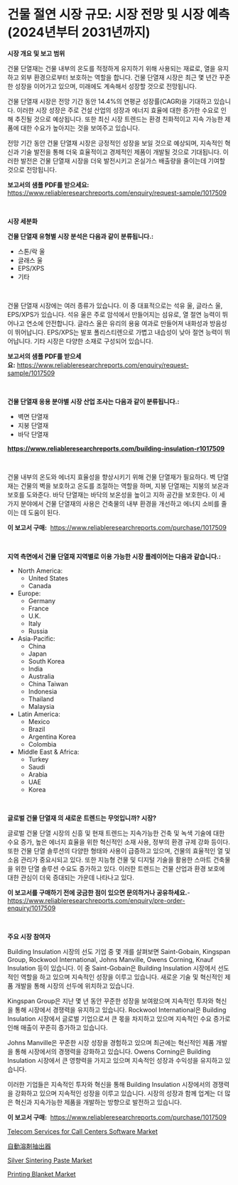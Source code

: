 <p><h1>건물 절연 시장 규모: 시장 전망 및 시장 예측 (2024년부터 2031년까지)</h1></p><p><strong>시장 개요 및 보고 범위</strong></p>
<p><p>건물 단열재는 건물 내부의 온도를 적정하게 유지하기 위해 사용되는 재료로, 열을 유지하고 외부 환경으로부터 보호하는 역할을 합니다. 건물 단열재 시장은 최근 몇 년간 꾸준한 성장을 이어가고 있으며, 미래에도 계속해서 성장할 것으로 전망됩니다. </p><p>건물 단열재 시장은 전망 기간 동안 14.4%의 연평균 성장률(CAGR)을 기대하고 있습니다. 이러한 시장 성장은 주로 건설 산업의 성장과 에너지 효율에 대한 증가한 수요로 인해 추진될 것으로 예상됩니다. 또한 최신 시장 트렌드는 환경 친화적이고 지속 가능한 제품에 대한 수요가 높아지는 것을 보여주고 있습니다.</p><p>전망 기간 동안 건물 단열재 시장은 긍정적인 성장을 보일 것으로 예상되며, 지속적인 혁신과 기술 발전을 통해 더욱 효율적이고 경제적인 제품이 개발될 것으로 기대됩니다. 이러한 발전은 건물 단열재 시장을 더욱 발전시키고 온실가스 배출량을 줄이는데 기여할 것으로 전망됩니다.</p></p>
<p><strong>보고서의 샘플 PDF를 받으세요:</strong> <a href="https://www.reliableresearchreports.com/enquiry/request-sample/1017509">https://www.reliableresearchreports.com/enquiry/request-sample/1017509</a></p>
<p>&nbsp;</p>
<p><strong>시장 세분화</strong></p>
<p><strong>건물 단열재 유형별 시장 분석은 다음과 같이 분류됩니다.:</strong></p>
<p><ul><li>스톤/락 울</li><li>글래스 울</li><li>EPS/XPS</li><li>기타</li></ul></p>
<p>&nbsp;</p>
<p><p>건물 단열재 시장에는 여러 종류가 있습니다. 이 중 대표적으로는 석유 울, 글라스 울, EPS/XPS가 있습니다. 석유 울은 주로 암석에서 만들어지는 섬유로, 열 절연 능력이 뛰어나고 연소에 안전합니다. 글라스 울은 유리의 용융 여과로 만들어져 내화성과 방음성이 뛰어납니다. EPS/XPS는 발포 폴리스티렌으로 가볍고 내습성이 낮아 절연 능력이 뛰어납니다. 기타 시장은 다양한 소재로 구성되어 있습니다.</p></p>
<p><strong>보고서의 샘플 PDF를 받으세요:</strong>&nbsp;<a href="https://www.reliableresearchreports.com/enquiry/request-sample/1017509">https://www.reliableresearchreports.com/enquiry/request-sample/1017509</a></p>
<p>&nbsp;</p>
<p><strong> 건물 단열재 응용 분야별 시장 산업 조사는 다음과 같이 분류됩니다.:</strong></p>
<p><ul><li>벽면 단열재</li><li>지붕 단열재</li><li>바닥 단열재</li></ul></p>
<p><strong><a href="https://www.reliableresearchreports.com/building-insulation-r1017509">https://www.reliableresearchreports.com/building-insulation-r1017509</a></strong></p>
<p>&nbsp;</p>
<p><p>건물 내부의 온도와 에너지 효율성을 향상시키기 위해 건물 단열재가 필요하다. 벽 단열재는 건물의 벽을 보호하고 온도를 조절하는 역할을 하며, 지붕 단열재는 지붕의 보온과 보호를 도와준다. 바닥 단열재는 바닥의 보온성을 높이고 지하 공간을 보호한다. 이 세 가지 분야에서 건물 단열재의 사용은 건축물의 내부 환경을 개선하고 에너지 소비를 줄이는 데 도움이 된다.</p></p>
<p><strong>이 보고서 구매:</strong>&nbsp; <a href="https://www.reliableresearchreports.com/purchase/1017509">https://www.reliableresearchreports.com/purchase/1017509</a></p>
<p>&nbsp;</p>
<p><strong>지역 측면에서 건물 단열재 지역별로 이용 가능한 시장 플레이어는 다음과 같습니다.:</strong></p>
<p><ul>
    <li>
        North America:
        <ul>
            <li>United States</li>
            <li>Canada</li>
        </ul>
    </li>
    <li>
        Europe:
        <ul>
            <li>Germany</li>
            <li>France</li>
            <li>U.K.</li>
            <li>Italy</li>
            <li>Russia</li>
        </ul>
    </li>
    <li>
        Asia-Pacific:
        <ul>
            <li>China</li>
            <li>Japan</li>
            <li>South Korea</li>
            <li>India</li>
            <li>Australia</li>
            <li>China Taiwan</li>
            <li>Indonesia</li>
            <li>Thailand</li>
            <li>Malaysia</li>
        </ul>
    </li>
    <li>
        Latin America:
        <ul>
            <li>Mexico</li>
            <li>Brazil</li>
            <li>Argentina Korea</li>
            <li>Colombia</li>
        </ul>
    </li>
    <li>
        Middle East & Africa:
        <ul>
            <li>Turkey</li>
            <li>Saudi</li>
            <li>Arabia</li>
            <li>UAE</li>
            <li>Korea</li>
        </ul>
    </li>
    </ul></p>
<p>&nbsp;</p>
<p><strong>글로벌 건물 단열재 의 새로운 트렌드는 무엇입니까? 시장?</strong></p>
<p><p>글로벌 건물 단열 시장의 신흥 및 현재 트렌드는 지속가능한 건축 및 녹색 기술에 대한 수요 증가, 높은 에너지 효율을 위한 혁신적인 소재 사용, 정부의 환경 규제 강화 등이다. 또한 건물 단열 솔루션의 다양한 형태와 사용이 급증하고 있으며, 건물의 효율적인 열 및 소음 관리가 중요시되고 있다. 또한 지능형 건물 및 디지털 기술을 활용한 스마트 건축물을 위한 단열 솔루션 수요도 증가하고 있다. 이러한 트렌드는 건물 산업과 환경 보호에 대한 관심이 더욱 증대되는 가운데 나타나고 있다.</p></p>
<p><strong>이 보고서를 구매하기 전에 궁금한 점이 있으면 문의하거나 공유하세요.</strong>- <a href="https://www.reliableresearchreports.com/enquiry/pre-order-enquiry/1017509">https://www.reliableresearchreports.com/enquiry/pre-order-enquiry/1017509</a></p>
<p>&nbsp;</p>
<p><strong>주요 시장 참여자</strong></p>
<p><p>Building Insulation 시장의 선도 기업 중 몇 개를 살펴보면 Saint-Gobain, Kingspan Group, Rockwool International, Johns Manville, Owens Corning, Knauf Insulation 등이 있습니다. 이 중 Saint-Gobain은 Building Insulation 시장에서 선도적인 역할을 하고 있으며 지속적인 성장을 이루고 있습니다. 새로운 기술 및 혁신적인 제품 개발을 통해 시장의 선두에 위치하고 있습니다. </p><p>Kingspan Group은 지난 몇 년 동안 꾸준한 성장을 보여왔으며 지속적인 투자와 혁신을 통해 시장에서 경쟁력을 유지하고 있습니다. Rockwool International은 Building Insulation 시장에서 글로벌 기업으로서 큰 몫을 차지하고 있으며 지속적인 수요 증가로 인해 매출이 꾸준히 증가하고 있습니다.</p><p>Johns Manville은 꾸준한 시장 성장을 경험하고 있으며 최근에는 혁신적인 제품 개발을 통해 시장에서의 경쟁력을 강화하고 있습니다. Owens Corning은 Building Insulation 시장에서 큰 영향력을 가지고 있으며 지속적인 성장과 수익성을 유지하고 있습니다.</p><p>이러한 기업들은 지속적인 투자와 혁신을 통해 Building Insulation 시장에서의 경쟁력을 강화하고 있으며 지속적인 성장을 이루고 있습니다. 시장의 성장과 함께 업계는 더 많은 혁신과 지속가능한 제품을 개발하는 방향으로 발전하고 있습니다.</p></p>
<p><strong>이 보고서 구매:</strong>&nbsp;&nbsp;<a href="https://www.reliableresearchreports.com/purchase/1017509">https://www.reliableresearchreports.com/purchase/1017509</a></p>
<p><p><a href="https://github.com/biheemgalvinlouises6hokrh3h/Market-Research-Report-List-2/blob/main/telecom-services-for-call-centers-software-market.md">Telecom Services for Call Centers Software Market</a></p><p><a href="https://github.com/zoetazuur/Market-Research-Report-List-1/blob/main/160754325583.md">自動溶剤抽出器</a></p><p><a href="https://www.linkedin.com/pulse/silver-sintering-paste-market-research-report-forecasted-scjse?trackingId=Jupc8W65upGd4mbOMXoVTw%3D%3D">Silver Sintering Paste Market</a></p><p><a href="https://www.linkedin.com/pulse/printing-blanket-market-size-share-amp-trends-analysis-report-bsmfe?trackingId=wUBShBwf3XcRJHIPlwVcLQ%3D%3D">Printing Blanket Market</a></p></p>